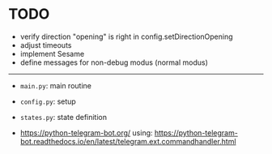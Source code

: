 # TODO

* verify direction "opening" is right in config.setDirectionOpening
* adjust timeouts
* implement Sesame
* define messages for non-debug modus (normal modus)

-------------------


* `main.py`: main routine
* `config.py`: setup 
* `states.py`: state definition



* https://python-telegram-bot.org/
  using: https://python-telegram-bot.readthedocs.io/en/latest/telegram.ext.commandhandler.html
